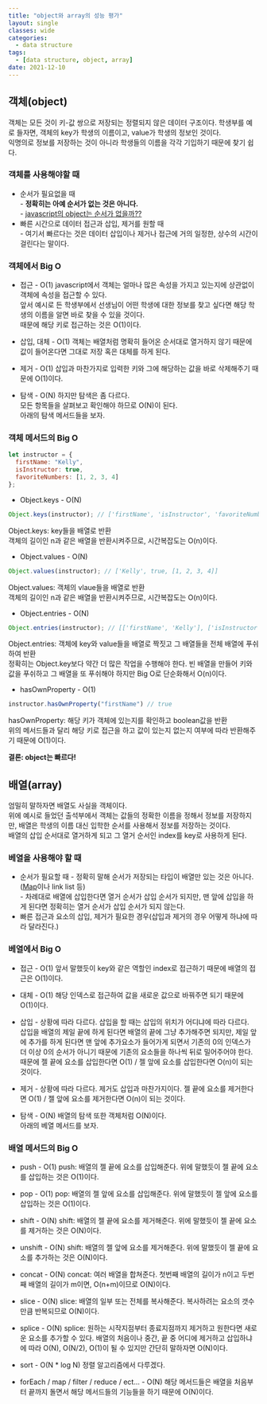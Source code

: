 ```yaml
---
title: "object와 array의 성능 평가"
layout: single
classes: wide
categories:
  - data structure
tags:
  - [data structure, object, array]
date: 2021-12-10
---
```


## 객체(object)
객체는 모든 것이 키-값 쌍으로 저장되는 정렬되지 않은 데이터 구조이다.
학생부를 예로 들자면, 객체의 key가 학생의 이름이고, value가 학생의 정보인 것이다.  
익명의로 정보를 저장하는 것이 아니라 학생들의 이름을 각각 기입하기 때문에 찾기 쉽다.

### 객체를 사용해야할 때
* 순서가 필요없을 때  
  \- **정확히는 아예 순서가 없는 것은 아니다.**  
  \- <a href="https://dev.to/frehner/the-order-of-js-object-keys-458d">javascript의 object는 순서가 없을까??</a>
* 빠른 시간으로 데이터 접근과 삽입, 제거를 원할 때  
  \- 여기서 빠르다는 것은 데이터 삽입이나 제거나 접근에 거의 일정한, 상수의 시간이 걸린다는 말이다.

### 객체에서 Big O
* 접근 - O(1)
javascript에서 객체는 얼마나 많은 속성을 가지고 있는지에 상관없이 객체에 속성을 접근할 수 있다.  
앞서 예시로 든 학생부에서 선생님이 어떤 학생에 대한 정보를 찾고 싶다면 해당 학생의 이름을 알면 바로 찾을 수 있을 것이다.  
때문에 해당 키로 접근하는 것은 O(1)이다.

* 삽입, 대체 - O(1)
객체는 배열처럼 명확히 들어온 순서대로 열거하지 않기 때문에 값이 들어온다면 그대로 저장 혹은 대체를 하게 된다.

* 제거 - O(1)
삽입과 마찬가지로 입력한 키와 그에 해당하는 값을 바로 삭제해주기 때문에 O(1)이다.

* 탐색 - O(N)
하지만 탐색은 좀 다르다.  
모든 항목들을 살펴보고 확인해야 하므로 O(N)이 된다.  
아래의 탐색 메서드들을 보자.

### 객체 메서드의 Big O
```javascript
let instructor = {
  firstName: "Kelly",
  isInstructor: true,
  favoriteNumbers: [1, 2, 3, 4]
};
```
* Object.keys - O(N)
```javascript
Object.keys(instructor); // ['firstName', 'isInstructor', 'favoriteNumbers']
```  
Object.keys: key들을 배열로 반환   
객체의 길이인 n과 같은 배열을 반환시켜주므로, 시간복잡도는 O(n)이다.

* Object.values - O(N)
```javascript
Object.values(instructor); // ['Kelly', true, [1, 2, 3, 4]]
```  
Object.values: 객체의 vlaue들을 배열로 반환  
객체의 길이인 n과 같은 배열을 반환시켜주므로, 시간복잡도는 O(n)이다.

* Object.entries - O(N)
```javascript
Object.entries(instructor); // [['firstName', 'Kelly'], ['isInstructor', true], ['favoriteNumbers', [1, 2, 3, 4]]]
```
Object.entries: 객체에 key와 value들을 배열로 짝짓고 그 배열들을 전체 배열에 푸쉬하여 반환   
정확히는 Object.key보다 약간 더 많은 작업을 수행해야 한다. 빈 배열을 만들어 키와 값을 푸쉬하고 그 배열을 또 푸쉬해야 하지만 Big O로 단순화해서 O(n)이다.

* hasOwnProperty - O(1)
```javascript
instructor.hasOwnProperty("firstName") // true
```
hasOwnProperty: 해당 키가 객체에 있는지를 확인하고 boolean값을 반환  
위의 메서드들과 달리 해당 키로 접근을 하고 값이 있는지 없는지 여부에 따라 반환해주기 때문에 O(1)이다.

**결론: object는 빠르다!**


## 배열(array)
엄밀히 말하자면 배열도 사실을 객체이다.  
위에 예시로 들었던 출석부에서 객체는 값들의 정확한 이름을 정해서 정보를 저장하지만, 배열은 학생의 이름 대신 입학한 순서를 사용해서 정보를 저장하는 것이다.  
배열의 삽입 순서대로 열거하게 되고 그 열거 순서인 index를 key로 사용하게 된다.

### 베열을 사용해야 할 때
* 순서가 필요할 때
  \- 정확히 말해 순서가 저장되는 타입이 배열만 있는 것은 아니다. (<a href="https://developer.mozilla.org/en-US/docs/Web/JavaScript/Reference/Global_Objects/Map">Map</a>이나 link list 등)  
  \- 차례대로 배열에 삽입한다면 열거 순서가 삽입 순서가 되지만, 맨 앞에 삽입을 하게 된다면 정확히는 열거 순서가 삽입 순서가 되지 않는다.
* 빠른 접근과 요소의 삽입, 제거가 필요한 경우(삽입과 제거의 경우 어떻게 하냐에 따라 달라진다.)

### 베열에서 Big O
* 접근 - O(1)
앞서 말했듯이 key와 같은 역할인 index로 접근하기 때문에 배열의 접근은 O(1)이다.

* 대체 - O(1)
해당 인덱스로 접근하여 값을 새로운 값으로 바꿔주면 되기 때문에 O(1)이다.

* 삽입 - 상황에 따라 다르다.
삽입을 할 때는 삽입의 위치가 어디냐에 따라 다르다.  
삽입을 배열의 제일 끝에 하게 된다면 배열의 끝에 그냥 추가해주면 되지만, 제일 앞에 추가를 하게 된다면 맨 앞에 추가요소가 들어가게 되면서 기존의 0의 인덱스가 더 이상 0의 순서가 아니기 때문에 기존의 요소들을 하나씩 뒤로 밀어주어야 한다.  
때문에 젤 끝에 요소를 삽입한다면 O(1) / 젤 앞에 요소를 삽입한다면 O(n)이 되는 것이다.

* 제거 - 상황에 따라 다르다.
제거도 삽입과 마찬가지이다.
젤 끝에 요소를 제거한다면 O(1) / 젤 앞에 요소를 제거한다면 O(n)이 되는 것이다.

* 탐색 - O(N)
배열의 탐색 또한 객체처럼 O(N)이다.  
아래의 베열 메서드를 보자.


### 배열 메서드의 Big O
* push - O(1)
push: 배열의 젤 끝에 요소를 삽입해준다.
위에 말했듯이 젤 끝에 요소를 삽입하는 것은 O(1)이다.
* pop - O(1)
pop: 배열의 젤 앞에 요소를 삽입해준다.
위에 말했듯이 젤 앞에 요소를 삽입하는 것은 O(1)이다.

* shift - O(N)
shift: 배열의 젤 끝에 요소를 제거해준다.
위에 말했듯이 젤 끝에 요소를 제거하는 것은 O(N)이다.

* unshift - O(N)
shift: 배열의 젤 앞에 요소를 제거해준다.
위에 말했듯이 젤 끝에 요소를 추가하는 것은 O(N)이다.

* concat - O(N)
concat: 여러 배열을 합쳐준다.
첫번째 배열의 길이가 n이고 두번째 배열의 길이가 m이면, O(n+m)이므로 O(N)이다.

* slice - O(N)
slice: 배열의 일부 또는 전체를 복사해준다.
복사하려는 요소의 갯수만큼 반복되므로 O(N)이다.

* splice - O(N)
splice: 원하는 시작지점부터 종료지점까지 제거하고 원한다면 새로운 요소를 추가할 수 있다.
배열의 처음이나 중간, 끝 중 어디에 제거하고 삽입하냐에 따라 O(N), O(N/2), O(1)이 될 수 있지만 간단히 말하자면 O(N)이다.

* sort - O(N * log N)
정렬 알고리즘에서 다루겠다.

* forEach / map / filter / reduce / ect... - O(N)
해당 메서드들은 배열을 처음부터 끝까지 돌면서 해당 메서드들의 기능들을 하기 때문에 O(N)이다.
